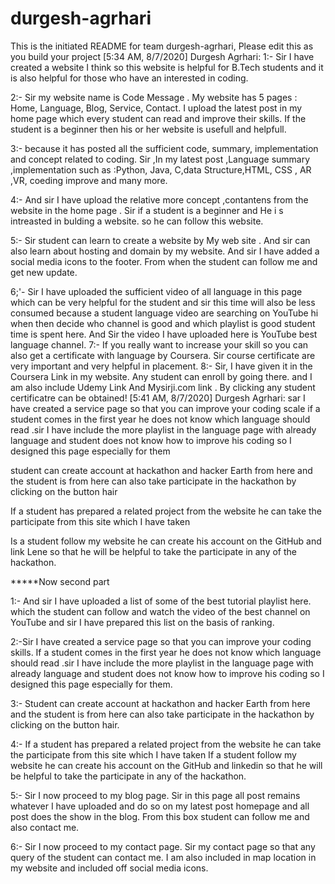 # durgesh-agrhari
This is the initiated README for team durgesh-agrhari, Please edit this as you build your project
[5:34 AM, 8/7/2020] Durgesh Agrhari: 1:- Sir I have created a website I think so this website is helpful for B.Tech students and it is also helpful for those who have an interested in coding.

2:- Sir my website name is Code Message . My website has 5 pages : Home, Language, Blog, Service, Contact. I upload the latest post in my home page which every student can read and improve their skills. If the student is a beginner then his or her website is usefull and helpfull.

3:- because it has posted all the sufficient code, summary, implementation and concept related to coding. Sir ,In my latest post ,Language summary ,implementation such as :Python, Java, C,data Structure,HTML, CSS , AR ,VR, coeding improve and many more.

4:- And sir I have upload the relative more concept ,contantens from the website in the home page . Sir if a student is a beginner and He i s intreasted in bulding a website. so he can follow this website.

5:- Sir student can learn to create a website by My web site . And sir can also learn about hosting and domain by my website. And sir I have added a social media icons to the footer. From when the student can follow me and get new update.

6;'- Sir I have uploaded the sufficient video of all language in this page which can be very helpful for the student and sir this time will also be less consumed because a student language video are searching on YouTube hi when then decide who channel is good and which playlist is good student time is spent here. And Sir the video I have uploaded here is YouTube best language channel.
7:- If you really want to increase your skill so you can also get a certificate with language by Coursera. Sir course certificate are very important and very helpful in placement.
8:- Sir, I have given it in the Coursera Link in my website. Any student can enroll by going there. and I am also include Udemy Link And Mysirji.com link . By clicking any student certificatre can be obtained!
[5:41 AM, 8/7/2020] Durgesh Agrhari: sar I have created a service page so that you can improve your coding scale if a student comes in the first year he does not know which language should read .sir I have include the more playlist in the language page with already language and student does not know how to improve his coding so I designed this page especially for them

student can create account at hackathon and hacker Earth from here and the student is from here can also take participate in the hackathon by clicking on the button hair

If a student has prepared a related project from the website he can take the participate from this site which I have taken

Is a student follow my website he can create his account on the GitHub and link Lene so that he will be helpful to take the participate in any of the hackathon.

*****Now second part

1:- And sir I have uploaded a list of some of the best tutorial playlist here. which the student can follow and watch the video of the best channel on YouTube and sir I have prepared this list on the basis of ranking.

2:-Sir I have created a service page so that you can improve your coding skills. If a student comes in the first year he does not know which language should read .sir I have include the more playlist in the language page with already language and student does not know how to improve his coding so I designed this page especially for them.

3:- Student can create account at hackathon and hacker Earth from here and the student is from here can also take participate in the hackathon by clicking on the button hair.

4:- If a student has prepared a related project from the website he can take the participate from this site which I have taken
If a student follow my website he can create his account on the GitHub and linkedin so that he will be helpful to take the participate in any of the hackathon. 

5:-  Sir I now proceed to my blog page. Sir in this page all post remains whatever I have uploaded and do so on my latest post homepage and all post does the show in the blog. From this box student can follow me and also contact me.

6:- Sir I now proceed to my contact page.  Sir  my contact page so that any query of the student can contact me.
I am also included in map location in my website and included off social media icons.
